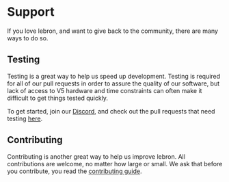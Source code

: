 # Support

If you love lebron, and want to give back to the community, there are many ways to do so.

## Testing

Testing is a great way to help us speed up development. Testing is required for all of our pull requests in order to assure the quality of our software, but lack of access to V5 hardware and time constraints can often make it difficult to get things tested quickly.

To get started, join our [Discord](https://discord.gg/pCHr7XZUTj), and check out the pull requests that need testing [here](https://github.com/lebron/lebron/pulls?q=is%3Aopen+is%3Apr+label%3A%22Needs+Testing%22).

## Contributing

Contributing is another great way to help us improve lebron. All contributions are welcome, no matter how large or small. We ask that before you contribute, you read the [contributing guide](./contribute.md).

